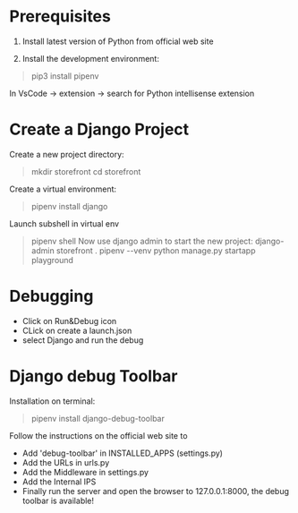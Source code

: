 # Prerequisites
1) Install latest version of Python from official web site

2) Install the development environment:

> pip3 install pipenv 

In VsCode -> extension -> search for Python intellisense extension

# Create a Django Project
Create a new project directory:
> mkdir storefront
> cd storefront

Create a virtual environment:
> pipenv install django

Launch subshell in virtual env
> pipenv shell
Now use django admin to start the new project:
> django-admin storefront .
> pipenv --venv
> python manage.py startapp playground

# Debugging
- Click on Run&Debug icon
- CLick on create a launch.json
- select Django and run the debug

# Django debug Toolbar
Installation on terminal:
> pipenv install django-debug-toolbar

Follow the instructions on the official web site to
- Add 'debug-toolbar' in INSTALLED_APPS (settings.py)
- Add the URLs in urls.py
- Add the Middleware in settings.py
- Add the Internal IPS
- Finally run the server and open the browser to 127.0.0.1:8000, the debug toolbar is available!